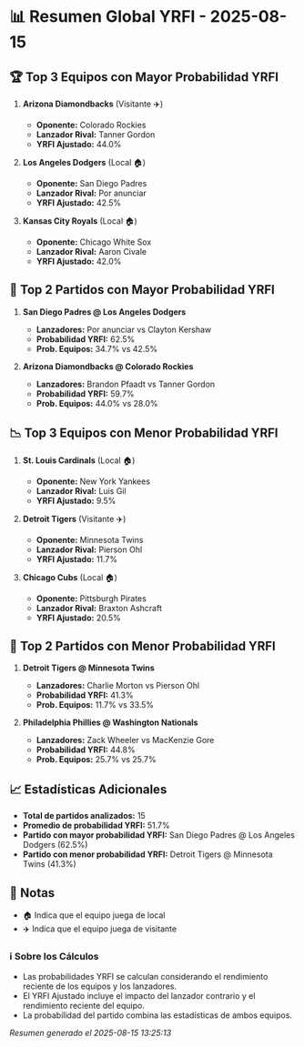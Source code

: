 # 📊 Resumen Global YRFI - 2025-08-15

## 🏆 Top 3 Equipos con Mayor Probabilidad YRFI

1. **Arizona Diamondbacks** (Visitante ✈️)
   - **Oponente:** Colorado Rockies
   - **Lanzador Rival:** Tanner Gordon
   - **YRFI Ajustado:** 44.0%

2. **Los Angeles Dodgers** (Local 🏠)
   - **Oponente:** San Diego Padres
   - **Lanzador Rival:** Por anunciar
   - **YRFI Ajustado:** 42.5%

3. **Kansas City Royals** (Local 🏠)
   - **Oponente:** Chicago White Sox
   - **Lanzador Rival:** Aaron Civale
   - **YRFI Ajustado:** 42.0%

## 🎯 Top 2 Partidos con Mayor Probabilidad YRFI

1. **San Diego Padres @ Los Angeles Dodgers**
   - **Lanzadores:** Por anunciar vs Clayton Kershaw
   - **Probabilidad YRFI:** 62.5%
   - **Prob. Equipos:** 34.7% vs 42.5%

2. **Arizona Diamondbacks @ Colorado Rockies**
   - **Lanzadores:** Brandon Pfaadt vs Tanner Gordon
   - **Probabilidad YRFI:** 59.7%
   - **Prob. Equipos:** 44.0% vs 28.0%

## 📉 Top 3 Equipos con Menor Probabilidad YRFI

1. **St. Louis Cardinals** (Local 🏠)
   - **Oponente:** New York Yankees
   - **Lanzador Rival:** Luis Gil
   - **YRFI Ajustado:** 9.5%

2. **Detroit Tigers** (Visitante ✈️)
   - **Oponente:** Minnesota Twins
   - **Lanzador Rival:** Pierson Ohl
   - **YRFI Ajustado:** 11.7%

3. **Chicago Cubs** (Local 🏠)
   - **Oponente:** Pittsburgh Pirates
   - **Lanzador Rival:** Braxton Ashcraft
   - **YRFI Ajustado:** 20.5%

## 🛑 Top 2 Partidos con Menor Probabilidad YRFI

1. **Detroit Tigers @ Minnesota Twins**
   - **Lanzadores:** Charlie Morton vs Pierson Ohl
   - **Probabilidad YRFI:** 41.3%
   - **Prob. Equipos:** 11.7% vs 33.5%

2. **Philadelphia Phillies @ Washington Nationals**
   - **Lanzadores:** Zack Wheeler vs MacKenzie Gore
   - **Probabilidad YRFI:** 44.8%
   - **Prob. Equipos:** 25.7% vs 25.7%

## 📈 Estadísticas Adicionales

- **Total de partidos analizados:** 15
- **Promedio de probabilidad YRFI:** 51.7%
- **Partido con mayor probabilidad YRFI:** San Diego Padres @ Los Angeles Dodgers (62.5%)
- **Partido con menor probabilidad YRFI:** Detroit Tigers @ Minnesota Twins (41.3%)

## 📝 Notas

- 🏠 Indica que el equipo juega de local
- ✈️ Indica que el equipo juega de visitante

### ℹ️ Sobre los Cálculos
- Las probabilidades YRFI se calculan considerando el rendimiento reciente de los equipos y los lanzadores.
- El YRFI Ajustado incluye el impacto del lanzador contrario y el rendimiento reciente del equipo.
- La probabilidad del partido combina las estadísticas de ambos equipos.

*Resumen generado el 2025-08-15 13:25:13*
